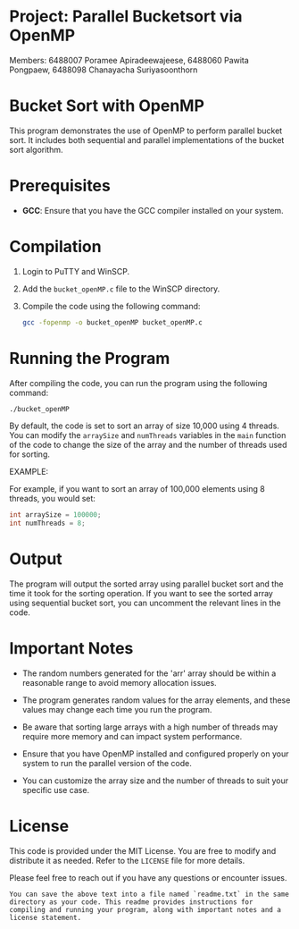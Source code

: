 # Project: Parallel Bucketsort via OpenMP
Members: 
6488007 Poramee Apiradeewajeese, 
6488060 Pawita Pongpaew, 
6488098 Chanayacha Suriyasoonthorn

# Bucket Sort with OpenMP

This program demonstrates the use of OpenMP to perform parallel bucket sort. It includes both sequential and parallel implementations of the bucket sort algorithm.

# Prerequisites

- **GCC**: Ensure that you have the GCC compiler installed on your system.

# Compilation

1. Login to PuTTY and WinSCP.

2. Add the `bucket_openMP.c` file to the WinSCP directory.

3. Compile the code using the following command:

    ```bash
    gcc -fopenmp -o bucket_openMP bucket_openMP.c
    ```

# Running the Program

After compiling the code, you can run the program using the following command:

```bash
./bucket_openMP
```

By default, the code is set to sort an array of size 10,000 using 4 threads. You can modify the `arraySize` and `numThreads` variables in the `main` function of the code to change the size of the array and the number of threads used for sorting.

EXAMPLE:

For example, if you want to sort an array of 100,000 elements using 8 threads, you would set:

```c
int arraySize = 100000;
int numThreads = 8;
```

# Output

The program will output the sorted array using parallel bucket sort and the time it took for the sorting operation. If you want to see the sorted array using sequential bucket sort, you can uncomment the relevant lines in the code.

# Important Notes

- The random numbers generated for the 'arr' array should be within a reasonable range to avoid memory allocation issues.
  
- The program generates random values for the array elements, and these values may change each time you run the program.

- Be aware that sorting large arrays with a high number of threads may require more memory and can impact system performance.

- Ensure that you have OpenMP installed and configured properly on your system to run the parallel version of the code.

- You can customize the array size and the number of threads to suit your specific use case.

# License

This code is provided under the MIT License. You are free to modify and distribute it as needed. Refer to the `LICENSE` file for more details.

Please feel free to reach out if you have any questions or encounter issues.

```
You can save the above text into a file named `readme.txt` in the same directory as your code. This readme provides instructions for compiling and running your program, along with important notes and a license statement.
